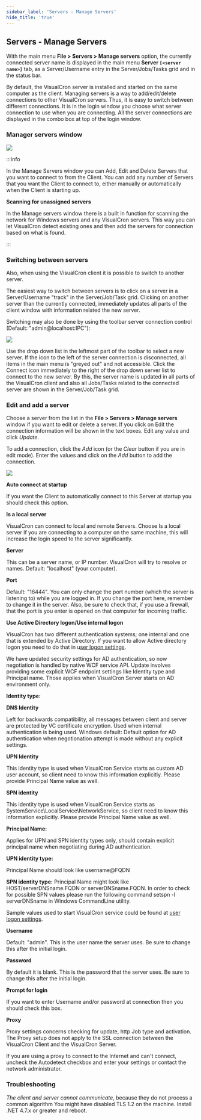 ```yaml
---
sidebar_label: 'Servers - Manage Servers'
hide_title: 'true'
---
```


## Servers - Manage Servers

With the main menu **File > Servers > Manage servers** option, the currently connected server name is displayed in the main menu **Server ```[<server name>]```** tab, as a Server/Username entry in the Server/Jobs/Tasks grid and in the status bar.
 
By default, the VisualCron server is installed and started on the same computer as the client. Managing servers is a way to add/edit/delete connections to other VisualCron servers. Thus, it is easy to switch between different connections. It is in the login window you choose what server connection to use when you are connecting. All the server connections are displayed in the combo box at top of the login window.
 
### Manager servers window

![](../../../static/img/servermanager.png)

:::info

In the Manage Servers window you can Add, Edit and Delete Servers that you want to connect to from the Client. You can add any number of Servers that you want the Client to connect to, either manually or automatically when the Client is starting up.
 
**Scanning for unassigned servers**

In the Manage servers window there is a built in function for scanning the network for Windows servers and any VisualCron servers. This way you can let VisualCron detect existing ones and then add the servers for connection based on what is found.

::: 

### Switching between servers

Also, when using the VisualCron client it is possible to switch to another server.
 
The easiest way to switch between servers is to click on a server in a Server/Username "track" in the Server/Job/Task grid. Clicking on another server than the currently connected, immediately updates all parts of the client window with information related the new server.
 
Switching may also be done by using the toolbar server connection control (Default: "admin@localhost:IPC"):

![](../../../static/img/fileserversswitching.png)

Use the drop down list in the leftmost part of the toolbar to select a new server. If the icon to the left of the server connection is disconnected,  all items in the main menu is "greyed out" and not accessible. Click the Connect icon immediately to the right of the drop down server list to connect to the new server. By this, the server name is updated in all parts of the VisualCron client and also all Jobs/Tasks related to the connected server are shown in the Server/Job/Task grid.
 
### Edit and add a server

Choose a server from the list in the **File > Servers > Manage servers** window if you want to edit or delete a server. If you click on Edit the connection information will be shown in the text boxes. Edit any value and click _Update_.
 
To add a connection, click the _Add_ icon (or the _Clear_ button if you are in edit mode). Enter the values and click on the _Add_ button to add the connection.

![](../../../static/img/fileserversmanageaddad01.png)

**Auto connect at startup**

If you want the Client to automatically connect to this Server at startup you should check this option.
 
**Is a local server**

VisualCron can connect to local and remote Servers. Choose Is a local server if you are connecting to a computer on the same machine,  this will increase the login speed to the server significantly.
 
**Server**

This can be a server name, or IP number. VisualCron will try to resolve or names. Default: "localhost" (your computer).
 
**Port**

Default: "16444". You can only change the port number (which the server is listening to) while you are logged in. If you change the port here, remember to change it in the server. Also, be sure to check that, if you use a firewall, that the port is you enter is opened on that computer for incoming traffic.
 
**Use Active Directory logon/Use internal logon**

VisualCron has two different authentication systems; one internal and one that is extended by Active Directory. If you want to allow Active directory logon you need to do that in u[ser logon settings](userlogonsettings).
 
We have updated security settings for AD authentication, so now negotiation is handled by native WCF service API.
Update involves providing some explicit WCF endpoint settings like Identity type and Principal name. Those applies when VisualCron Server starts on AD environment only.
 
**Identity type:**
 
**DNS Identity** 

Left for backwards compatibility, all messages between client and server are protected by VC certificate encryption. Used when internal authentication is being used.
Windows default: Default option for AD authentication when negotionation attempt is made without any explicit settings.

**UPN Identity** 

This identity type is used when VisualCron Service starts as custom AD user account, so client need to know this information explicitly. Please provide Principal Name value as well.

**SPN identity** 

This identity type is used when VisualCron Service starts as SystemService\LocalService\NetworkService, so client need to know this information explicitly. Please provide Principal Name value as well.
 
**Principal Name:**
 
Applies for UPN and SPN identity types only, should contain explicit principal name when negotiating during AD authentication.

**UPN identity type:** 

Principal Name should look like username@FQDN

**SPN identity type:** 
Principal Name might look like HOST/serverDNSname.FQDN or serverDNSname.FQDN. In order to check for possible SPN values please run the following command setspn -l serverDNSname in Windows CommandLine utility.
 
Sample values used to start VisualCron service could be found at [user logon settings](userlogonsettings).
 
**Username**

Default: "admin". This is the user name the server uses. Be sure to change this after the initial login.
 
**Password**

By default it is blank. This is the password that the server uses. Be sure to change this after the initial login.
 
**Prompt for login**

If you want to enter Username and/or password at connection then you should check this box.
 
**Proxy**

Proxy settings concerns checking for update, http Job type and activation. The Proxy setup does not apply to the SSL connection between the VisualCron Client and the VisualCron Server.
 
If you are using a proxy to connect to the Internet and can't connect, uncheck the Autodetect checkbox and enter your settings or contact the network administrator.
 
 
### Troubleshooting
 
_The client and server cannot communicate_, because they do not process a common algorithm
You might have disabled TLS 1.2 on the machine. Install .NET 4.7.x or greater and reboot.